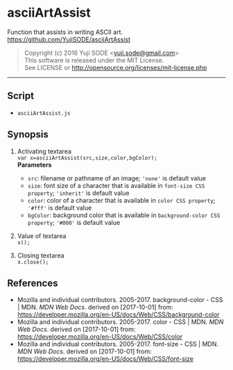 # asciiArtAssist
Function that assists in writing ASCII art.  
https://github.com/YujiSODE/asciiArtAssist

>Copyright (c) 2016 Yuji SODE \<yuji.sode@gmail.com\>  
>This software is released under the MIT License.  
>See LICENSE or http://opensource.org/licenses/mit-license.php
______

## Script
- `asciiArtAssist.js`

## Synopsis
1. Activating textarea  
   `var x=asciiArtAssist(src,size,color,bgColor);`  
   **Parameters**  
   - `src`: filename or pathname of an image; `'none'` is default value
   - `size`: font size of a character that is available in `font-size CSS property`; `'inherit'` is default value
   - `color`: color of a character that is available in `color CSS property`; `'#fff'` is default value
   - `bgColor`: background color that is available in `background-color CSS property`; `'#000'` is default value

2. Value of textarea  
   `x();`
3. Closing textarea  
   `x.close();`
## References
- Mozilla and individual contributors. 2005-2017. background-color - CSS | MDN. *MDN Web Docs*. derived on [2017-10-01] from: https://developer.mozilla.org/en-US/docs/Web/CSS/background-color
- Mozilla and individual contributors. 2005-2017. color - CSS | MDN. *MDN Web Docs*. derived on [2017-10-01] from: https://developer.mozilla.org/en-US/docs/Web/CSS/color
- Mozilla and individual contributors. 2005-2017. font-size - CSS | MDN. *MDN Web Docs*. derived on [2017-10-01] from: https://developer.mozilla.org/en-US/docs/Web/CSS/font-size
